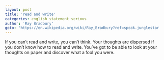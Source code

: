 ```yaml
---
layout: post
title: 'read and write'
categories: english statement serious
author: 'Ray Bradbury​​'
goto: 'https://en.wikipedia.org/wiki/Ray_Bradbury?ref=speak.junglestar.org'
---
```


If you can’t read and write, you can’t think. Your thoughts are dispersed if you don’t know how to read and write. You’ve got to be able to look at your thoughts on paper and discover what a fool you were.
